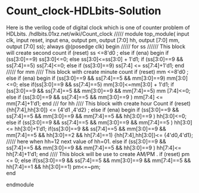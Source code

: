 # Count_clock-HDLbits-Solution
Here is the verilog code of digital clock which is one of counter problem of HDLbits.  /hdlbits.01xz.net/wiki/Count_clock
/////
module top_module(
    input clk,
    input reset,
    input ena,
    output pm,
    output [7:0] hh,
    output [7:0] mm,
    output [7:0] ss); 
    always @(posedge clk)
 begin
       /////   for ss ////// This block will create second count
        if (reset) ss <=8'd0 ; else if (ena) begin
        if (ss[3:0]==9) ss[3:0]<=0; else ss[3:0]<=ss[3:0] + 1'd1;
            if (ss[3:0]==9 && ss[7:4]==5) ss[7:4]<=0; else if (ss[3:0]==9) ss[7:4] <= ss[7:4]+1'd1;
        end
        ///// for mm //// This block with create minute count
        if (reset) mm <=8'd0 ; else if (ena) begin
            if (ss[3:0]==9 && ss[7:4]==5 && mm[3:0]==9) mm[3:0]<=0; 
            else if(ss[3:0]==9 && ss[7:4]==5) mm[3:0]<=mm[3:0] + 1'd1;
            if (ss[3:0]==9 && ss[7:4]==5 && mm[3:0]==9 && mm[7:4]==5) mm [7:4]<=0; 
            else if (ss[3:0]==9 && ss[7:4]==5 && mm[3:0]==9 ) mm[7:4] <= mm[7:4]+1'd1;
        end
            /// for hh //// This block with create hour Count
            if (reset) {hh[7:4],hh[3:0]} <= {4'd1 ,4'd2} ; else if (ena) begin
                if (ss[3:0]==9 && ss[7:4]==5 && mm[3:0]==9 && mm[7:4]==5 && hh[3:0]==9 ) hh[3:0]<=0; 
            else if (ss[3:0]==9 && ss[7:4]==5 && mm[3:0]==9 && mm[7:4]==5 ) hh[3:0] <= hh[3:0]+1'd1;
                if(ss[3:0]==9 && ss[7:4]==5 && mm[3:0]==9 && mm[7:4]==5 && hh[3:0]==2 && hh[7:4]==1) {hh[7:4],hh[3:0]}<= {4'd0,4'd1}; ///// here when hh=12 next value of hh=01.
            else if (ss[3:0]==9 && ss[7:4]==5 && mm[3:0]==9 && mm[7:4]==5 && hh[3:0]==9 ) hh[7:4]<= hh[7:4]+1'd1;
        end
        //// This block will be use to create AM/PM .
        if (reset) pm <= 0;
        else if(ss[3:0]==9 && ss[7:4]==5 && mm[3:0]==9 && mm[7:4]==5 && hh[7:4]==1 && hh[3:0]==1) pm<=~pm;     
 end  
                  
endmodule
